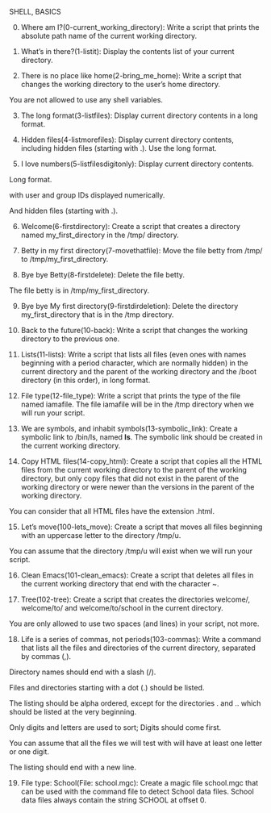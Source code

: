 SHELL, BASICS

0. Where am I?(0-current_working_directory): Write a script that prints the absolute path name of the current working directory.

1. What’s in there?(1-listit): Display the contents list of your current directory.

2. There is no place like home(2-bring_me_home): Write a script that changes the working directory to the user’s home directory.

You are not allowed to use any shell variables.

3. The long format(3-listfiles): Display current directory contents in a long format.

4. Hidden files(4-listmorefiles): Display current directory contents, including hidden files (starting with .). Use the long format.

5. I love numbers(5-listfilesdigitonly): Display current directory contents.

Long format.

with user and group IDs displayed numerically.

And hidden files (starting with .).

6. Welcome(6-firstdirectory): Create a script that creates a directory named my_first_directory in the /tmp/ directory.

7. Betty in my first directory(7-movethatfile): Move the file betty from /tmp/ to /tmp/my_first_directory.

8. Bye bye Betty(8-firstdelete): Delete the file betty.

The file betty is in /tmp/my_first_directory.

9. Bye bye My first directory(9-firstdirdeletion): Delete the directory my_first_directory that is in the /tmp directory.

10. Back to the future(10-back): Write a script that changes the working directory to the previous one.

11. Lists(11-lists): Write a script that lists all files (even ones with names beginning with a period character, which are normally hidden) in the current directory and the parent of the working directory and the /boot directory (in this order), in long format.

12. File type(12-file_type): Write a script that prints the type of the file named iamafile. The file iamafile will be in the /tmp directory when we will run your script.

13. We are symbols, and inhabit symbols(13-symbolic_link): Create a symbolic link to /bin/ls, named __ls__. The symbolic link should be created in the current working directory.

14. Copy HTML files(14-copy_html): Create a script that copies all the HTML files from the current working directory to the parent of the working directory, but only copy files that did not exist in the parent of the working directory or were newer than the versions in the parent of the working directory.

You can consider that all HTML files have the extension .html.

15. Let’s move(100-lets_move): Create a script that moves all files beginning with an uppercase letter to the directory /tmp/u.

You can assume that the directory /tmp/u will exist when we will run your script.

16. Clean Emacs(101-clean_emacs): Create a script that deletes all files in the current working directory that end with the character ~.

17. Tree(102-tree): Create a script that creates the directories welcome/, welcome/to/ and welcome/to/school in the current directory.

You are only allowed to use two spaces (and lines) in your script, not more.

18. Life is a series of commas, not periods(103-commas): Write a command that lists all the files and directories of the current directory, separated by commas (,).

Directory names should end with a slash (/).

Files and directories starting with a dot (.) should be listed.

The listing should be alpha ordered, except for the directories . and .. which should be listed at the very beginning.

Only digits and letters are used to sort; Digits should come first.

You can assume that all the files we will test with will have at least one letter or one digit.

The listing should end with a new line.

19. File type: School(File: school.mgc): Create a magic file school.mgc that can be used with the command file to detect School data files. School data files always contain the string SCHOOL at offset 0.